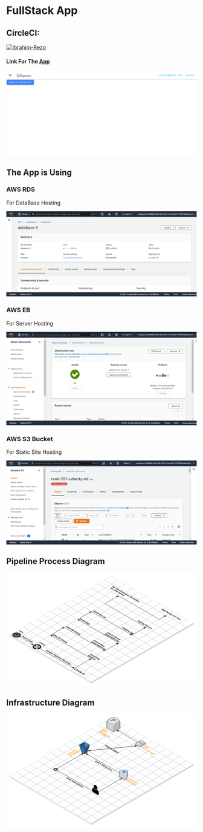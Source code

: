 # FullStack App

## CircleCI:

[![Ibrahim-Rezq](https://circleci.com/gh/Ibrahim-Rezq/udagram-full-stack.svg?style=svg)](https://app.circleci.com/pipelines/github/Ibrahim-Rezq/udagram-full-stack?branch=main&filter=all)

#### Link For The [App](http://rand-391-udacity-nd.s3-website-us-east-1.amazonaws.com)

![Photo](https://github.com/Ibrahim-Rezq/udagram-full-stack/blob/main/Documentation/Screenshots/Website.png)

## The App is Using

### AWS RDS

For DataBase Hosting

![Photo](https://github.com/Ibrahim-Rezq/udagram-full-stack/blob/main/Documentation/Screenshots/RDS.png)

### AWS EB

For Server Hosting

![Photo](https://github.com/Ibrahim-Rezq/udagram-full-stack/blob/main/Documentation/Screenshots/EB_ENV.png)

### AWS S3 Bucket

For Static Site Hosting

![Photo](https://github.com/Ibrahim-Rezq/udagram-full-stack/blob/main/Documentation/Screenshots/S3_bucket.png)

## Pipeline Process Diagram

![Photo](https://github.com/Ibrahim-Rezq/udagram-full-stack/blob/main/Documentation/Screenshots/Pipeline_Diagram.png)

## Infrastructure Diagram

![Photo](https://github.com/Ibrahim-Rezq/udagram-full-stack/blob/main/Documentation/Screenshots/Udagram_Diagram.png)
